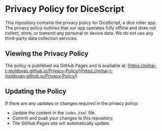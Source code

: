 # Privacy Policy for DiceScript

This repository contains the privacy policy for DiceScript, a dice roller app. The privacy policy outlines that our app operates fully offline and does not collect, store, or transmit any personal or device data. We do not use any third-party data collection services.

## Viewing the Privacy Policy

The policy is published via GitHub Pages and is available at:
[https://mihai-t-moldovan.github.io/Privacy-Policy/](https://mihai-t-moldovan.github.io/Privacy-Policy/)

## Updating the Policy

If there are any updates or changes required in the privacy policy:
- Update the content in the `index.html` file.
- Commit and push your changes to this repository.
- The GitHub Pages site will automatically update.

